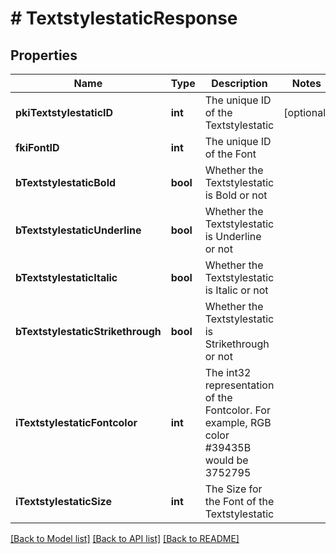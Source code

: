 # # TextstylestaticResponse

## Properties

Name | Type | Description | Notes
------------ | ------------- | ------------- | -------------
**pkiTextstylestaticID** | **int** | The unique ID of the Textstylestatic | [optional]
**fkiFontID** | **int** | The unique ID of the Font |
**bTextstylestaticBold** | **bool** | Whether the Textstylestatic is Bold or not |
**bTextstylestaticUnderline** | **bool** | Whether the Textstylestatic is Underline or not |
**bTextstylestaticItalic** | **bool** | Whether the Textstylestatic is Italic or not |
**bTextstylestaticStrikethrough** | **bool** | Whether the Textstylestatic is Strikethrough or not |
**iTextstylestaticFontcolor** | **int** | The int32 representation of the Fontcolor. For example, RGB color #39435B would be 3752795 |
**iTextstylestaticSize** | **int** | The Size for the Font of the Textstylestatic |

[[Back to Model list]](../../README.md#models) [[Back to API list]](../../README.md#endpoints) [[Back to README]](../../README.md)
